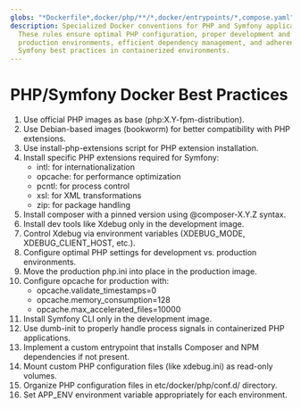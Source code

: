```yaml
---
globs: "*Dockerfile*,docker/php/**/*,docker/entrypoints/*,compose.yaml"
description: Specialized Docker conventions for PHP and Symfony applications.
  These rules ensure optimal PHP configuration, proper development and
  production environments, efficient dependency management, and adherence to
  Symfony best practices in containerized environments.
---
```


# PHP/Symfony Docker Best Practices

1. Use official PHP images as base (php:X.Y-fpm-distribution).
2. Use Debian-based images (bookworm) for better compatibility with PHP extensions.
3. Use install-php-extensions script for PHP extension installation.
4. Install specific PHP extensions required for Symfony:
   - intl: for internationalization
   - opcache: for performance optimization
   - pcntl: for process control
   - xsl: for XML transformations
   - zip: for package handling
5. Install composer with a pinned version using @composer-X.Y.Z syntax.
6. Install dev tools like Xdebug only in the development image.
7. Control Xdebug via environment variables (XDEBUG_MODE, XDEBUG_CLIENT_HOST, etc.).
8. Configure optimal PHP settings for development vs. production environments.
9. Move the production php.ini into place in the production image.
10. Configure opcache for production with:
    - opcache.validate_timestamps=0
    - opcache.memory_consumption=128
    - opcache.max_accelerated_files=10000
11. Install Symfony CLI only in the development image.
12. Use dumb-init to properly handle process signals in containerized PHP applications.
13. Implement a custom entrypoint that installs Composer and NPM dependencies if not present.
14. Mount custom PHP configuration files (like xdebug.ini) as read-only volumes.
15. Organize PHP configuration files in etc/docker/php/conf.d/ directory.
16. Set APP_ENV environment variable appropriately for each environment.